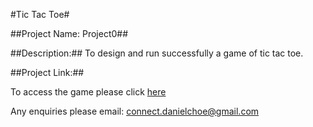 #Tic Tac Toe#

##Project Name: Project0##

##Description:##
To design and run successfully a game of tic tac toe.

##Project Link:##

To access the game please click [here](https://dcc7.github.io/project0/)

Any enquiries please email: connect.danielchoe@gmail.com
